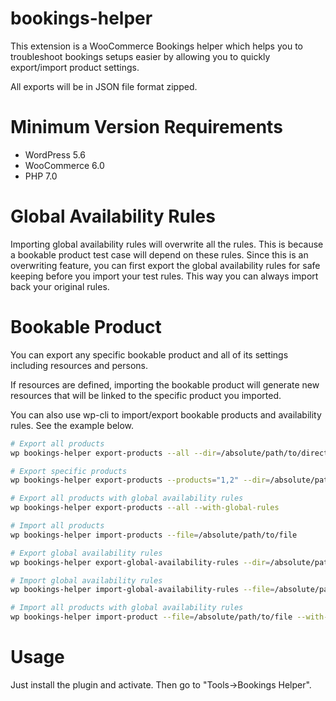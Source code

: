 # bookings-helper
This extension is a WooCommerce Bookings helper which helps you to troubleshoot bookings setups easier by allowing you to quickly export/import product settings.

All exports will be in JSON file format zipped.

# Minimum Version Requirements

* WordPress 5.6
* WooCommerce 6.0
* PHP 7.0

# Global Availability Rules

Importing global availability rules will overwrite all the rules. This is because a bookable product test case will depend on these rules. Since this is an overwriting feature, you can first export the global availability rules for safe keeping before you import your test rules. This way you can always import back your original rules.

# Bookable Product

You can export any specific bookable product and all of its settings including resources and persons.

If resources are defined, importing the bookable product will generate new resources that will be linked to the specific product you imported.

You can also use wp-cli to import/export bookable products and availability rules.
See the example below.
```bash
# Export all products
wp bookings-helper export-products --all --dir=/absolute/path/to/directory/

# Export specific products
wp bookings-helper export-products --products="1,2" --dir=/absolute/path/to/directory/

# Export all products with global availability rules
wp bookings-helper export-products --all --with-global-rules

# Import all products
wp bookings-helper import-products --file=/absolute/path/to/file

# Export global availability rules
wp bookings-helper export-global-availability-rules --dir=/absolute/path/to/directory/

# Import global availability rules
wp bookings-helper import-global-availability-rules --file=/absolute/path/to/directory/

# Import all products with global availability rules
wp bookings-helper import-product --file=/absolute/path/to/file --with-global-rules
```

# Usage

Just install the plugin and activate. Then go to "Tools->Bookings Helper".

